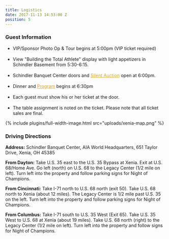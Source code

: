 ```yaml
---
title: Logistics
date: 2017-11-13 14:53:00 Z
position: 5
---
```


<h3>Guest <span class="secondHalf">Information</span></h3>
<div>
<ul style="list-style-type:disc">
<li>VIP/Sponsor Photo Op &amp; Tour begins at 5:00pm (VIP ticket required)</li>
<br>
<li>View "Building the Total Athlete" display with light appetizers in Schindler Basement from 5:30-6:15.</li>
<br>
<li>Schindler Banquet Center doors and <a href="/silent-auctions" style="color: GoldenRod">Silent Auction</a> open at 6:00pm.</li>
<br>
<li>Dinner and <a href="/program" style="color: GoldenRod">Program</a> begins at 6:30pm</li>
<br> 
<li>Each guest must show his or her ticket at the door.</li>
<br> 
<li>The table assignment is noted on the ticket. Please note that all ticket sales are final.</li>
</ul>
</div>
{% include plugins/full-width-image.html src="uploads/xenia-map.png" %}
<div><b>
<h3>Driving <span class="secondHalf">Directions</span></h3>
</b>
</div>
<p><b>Address:</b> Schindler Banquet Center, AIA World Headquarters, 651 Taylor Drive, Xenia, OH 45385</p>
<p><b>From Dayton:</b> Take U.S. 35 east to the U.S. 35 Bypass at Xenia.  Exit at U.S. 68/Home Ave.  Go left (north) on U.S. 68 to the Legacy Center (1/2 mile on left).  Turn left into the property and follow parking signs for Night of Champions.</p>
<p><b>From Cincinnati:</b> Take I-71 north to U.S. 68 north (exit 50).  Take U.S. 68 north to Xenia (about 12 miles). The Legacy Center is 1/2 mile past U.S. 35 on the left.  Turn left into the property and follow parking signs for Night of Champions.</p>
<p><b>From Columbus:</b> Take I-71 south to U.S. 35 West (Exit 65).  Take U.S. 35 West to U.S. 68 at Xenia (about 19 miles).  Take U.S. 68 north (right) to the Legacy Center (1/2 mile on left).  Turn left into the property and follow signs for Night of Champions.</p>


